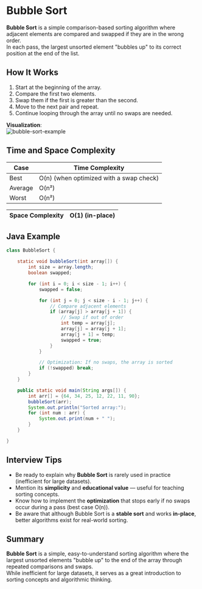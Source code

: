 # Bubble Sort

**Bubble Sort** is a simple comparison-based sorting algorithm where adjacent elements are compared and swapped if they are in the wrong order.  
In each pass, the largest unsorted element "bubbles up" to its correct position at the end of the list.

## How It Works

1. Start at the beginning of the array.
2. Compare the first two elements.
3. Swap them if the first is greater than the second.
4. Move to the next pair and repeat.
5. Continue looping through the array until no swaps are needed.

**Visualization**:  
![bubble-sort-example](../../../images/bubble-sort-example.png)

## Time and Space Complexity

| Case    | Time Complexity                         |
| ------- | --------------------------------------- |
| Best    | O(n) (when optimized with a swap check) |
| Average | O(n²)                                   |
| Worst   | O(n²)                                   |

| Space Complexity | O(1) (in-place) |
| ---------------- | --------------- |

## Java Example

```java showLineNumbers
class BubbleSort {

    static void bubbleSort(int array[]) {
        int size = array.length;
        boolean swapped;

        for (int i = 0; i < size - 1; i++) {
            swapped = false;

            for (int j = 0; j < size - i - 1; j++) {
                // Compare adjacent elements
                if (array[j] > array[j + 1]) {
                    // Swap if out of order
                    int temp = array[j];
                    array[j] = array[j + 1];
                    array[j + 1] = temp;
                    swapped = true;
                }
            }

            // Optimization: If no swaps, the array is sorted
            if (!swapped) break;
        }
    }

    public static void main(String args[]) {
        int arr[] = {64, 34, 25, 12, 22, 11, 90};
        bubbleSort(arr);
        System.out.println("Sorted array:");
        for (int num : arr) {
            System.out.print(num + " ");
        }
    }

}
```

## Interview Tips

- Be ready to explain why **Bubble Sort** is rarely used in practice (inefficient for large datasets).
- Mention its **simplicity** and **educational value** — useful for teaching sorting concepts.
- Know how to implement the **optimization** that stops early if no swaps occur during a pass (best case O(n)).
- Be aware that although Bubble Sort is a **stable sort** and works **in-place**, better algorithms exist for real-world sorting.

## Summary

**Bubble Sort** is a simple, easy-to-understand sorting algorithm where the largest unsorted elements "bubble up" to the end of the array through repeated comparisons and swaps.  
While inefficient for large datasets, it serves as a great introduction to sorting concepts and algorithmic thinking.

